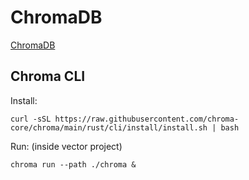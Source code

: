 # ChromaDB

[ChromaDB](https://www.trychroma.com/)

## Chroma CLI

Install:

```shell
curl -sSL https://raw.githubusercontent.com/chroma-core/chroma/main/rust/cli/install/install.sh | bash
```

Run: (inside vector project)

```shell
chroma run --path ./chroma &
```
